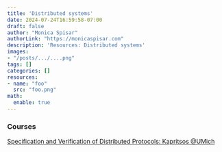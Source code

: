 ```yaml
---
title: 'Distributed systems'
date: 2024-07-24T16:59:58-07:00
draft: false
author: "Monica Spisar"
authorLink: "https://monicaspisar.com"
description: 'Resources: Distributed systems'
images: 
- "/posts/.../....png"
tags: []
categories: []
resources:
- name: "foo"
  src: "foo.png"
math:
  enable: true
---
```


### Courses
[Specification and Verification of Distributed Protocols: Kapritsos @UMich](https://glados-michigan.github.io/verification-class/2022/)
